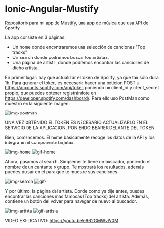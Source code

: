 # Ionic-Angular-Mustify
Repositorio para mi app de Mustify, una app de música que usa API de Spotify

La app consiste en 3 páginas:
  - Un home donde encontraremos una selección de canciones "Top tracks".
  - Un search donde podremos buscar los artistas.
  - Una página de artista, donde podremos encontrar las canciones de dicho artista.

En primer lugar: hay que actualizar el token de Spotify, ya que tan sólo dura 1h.
Para generar el token, es necesario hacer una peticion POST a https://accounts.spotify.com/api/token poniendo un client_id y client_secret propio, que puedes obtener registrándote en https://developer.spotify.com/dashboard/.
Para ello uso PostMan como muestro en la siguiente imagen:

![img-postman](https://github.com/lauradelpino24/Ionic-Angular-Mustify/blob/master/img-gif-for-readme/postman.png)

UNA VEZ OBTENIDO EL TOKEN ES NECESARIO ACTUALIZARLO EN EL SERVICIO DE LA APLICACION, PONIENDO BEARER DELANTE DEL TOKEN.

Bien, comencemos. El home básicamente recoge los datos de la API y los integra en el componente tarjetas:

![img-home](https://github.com/lauradelpino24/Ionic-Angular-Mustify/blob/master/img-gif-for-readme/home.png)
![gif-home](https://github.com/lauradelpino24/Ionic-Angular-Mustify/blob/master/img-gif-for-readme/home.gif)

Ahora, pasamos al search. Simplemente tiene un buscador, poniendo el nombre de un cantante o grupo. Te mostrará los resultados, además puedes pulsar en el para que te muestre sus canciones.

![img-search](https://github.com/lauradelpino24/Ionic-Angular-Mustify/blob/master/img-gif-for-readme/search.png)
![gif-](https://github.com/lauradelpino24/Ionic-Angular-Mustify/blob/master/img-gif-for-readme/search.gif)

Y por último, la página del artista. Donde como ya dije antes, puedes encontrar las canciones más famosas (Top tracks) del artista.
Además, contiene un botón del volver para navegar de nuevo al buscador.

![img-artista](https://github.com/lauradelpino24/Ionic-Angular-Mustify/blob/master/img-gif-for-readme/artista.png)
![gif-artista](https://github.com/lauradelpino24/Ionic-Angular-Mustify/blob/master/img-gif-for-readme/artist.gif)


VIDEO EXPLICATIVO: https://youtu.be/e962GMWvW0M
